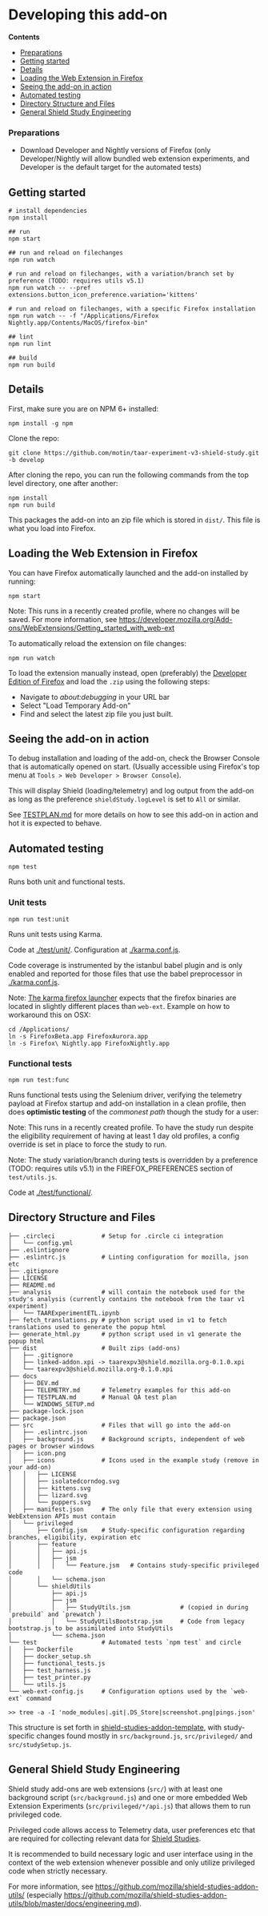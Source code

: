 # Developing this add-on

<!-- START doctoc generated TOC please keep comment here to allow auto update -->

<!-- DON'T EDIT THIS SECTION, INSTEAD RE-RUN doctoc TO UPDATE -->

**Contents**

* [Preparations](#preparations)
* [Getting started](#getting-started)
* [Details](#details)
* [Loading the Web Extension in Firefox](#loading-the-web-extension-in-firefox)
* [Seeing the add-on in action](#seeing-the-add-on-in-action)
* [Automated testing](#automated-testing)
* [Directory Structure and Files](#directory-structure-and-files)
* [General Shield Study Engineering](#general-shield-study-engineering)

<!-- END doctoc generated TOC please keep comment here to allow auto update -->

### Preparations

* Download Developer and Nightly versions of Firefox (only Developer/Nightly will allow bundled web extension experiments, and Developer is the default target for the automated tests)

## Getting started

```shell
# install dependencies
npm install

## run
npm start

## run and reload on filechanges
npm run watch

# run and reload on filechanges, with a variation/branch set by preference (TODO: requires utils v5.1)
npm run watch -- --pref extensions.button_icon_preference.variation='kittens'

# run and reload on filechanges, with a specific Firefox installation
npm run watch -- -f "/Applications/Firefox Nightly.app/Contents/MacOS/firefox-bin"

## lint
npm run lint

## build
npm run build
```

## Details

First, make sure you are on NPM 6+ installed:

```shell
npm install -g npm
```

Clone the repo:

```shell
git clone https://github.com/motin/taar-experiment-v3-shield-study.git -b develop
```

After cloning the repo, you can run the following commands from the top level directory, one after another:

```shell
npm install
npm run build
```

This packages the add-on into an zip file which is stored in `dist/`. This file is what you load into Firefox.

## Loading the Web Extension in Firefox

You can have Firefox automatically launched and the add-on installed by running:

```shell
npm start
```

Note: This runs in a recently created profile, where no changes will be saved. For more information, see <https://developer.mozilla.org/Add-ons/WebExtensions/Getting_started_with_web-ext>

To automatically reload the extension on file changes:

```shell
npm run watch
```

To load the extension manually instead, open (preferably) the [Developer Edition of Firefox](https://www.mozilla.org/firefox/developer/) and load the `.zip` using the following steps:

* Navigate to _about:debugging_ in your URL bar
* Select "Load Temporary Add-on"
* Find and select the latest zip file you just built.

## Seeing the add-on in action

To debug installation and loading of the add-on, check the Browser Console that is automatically opened on start. (Usually accessible using Firefox's top menu at `Tools > Web Developer > Browser Console`).

This will display Shield (loading/telemetry) and log output from the add-on as long as the preference `shieldStudy.logLevel` is set to `All` or similar.

See [TESTPLAN.md](./TESTPLAN.md) for more details on how to see this add-on in action and hot it is expected to behave.

## Automated testing

```shell
npm test
```

Runs both unit and functional tests.

### Unit tests

```shell
npm run test:unit
```

Runs unit tests using Karma.

Code at [./test/unit/](./test/unit/). Configuration at [./karma.conf.js](./karma.conf.js).

Code coverage is instrumented by the istanbul babel plugin and is only enabled and reported for those files that use the babel preprocessor in [./karma.conf.js](./karma.conf.js).

Note: [The karma firefox launcher](https://github.com/karma-runner/karma-firefox-launcher) expects that the firefox binaries are located in slightly different places than `web-ext`. Example on how to workaround this on OSX:

```shell
cd /Applications/
ln -s FirefoxBeta.app FirefoxAurora.app
ln -s Firefox\ Nightly.app FirefoxNightly.app
```

### Functional tests

```shell
npm run test:func
```

Runs functional tests using the Selenium driver, verifying the telemetry payload at Firefox startup and add-on installation in a clean profile, then does **optimistic testing** of the _commonest path_ though the study for a user:

Note: This runs in a recently created profile. To have the study run despite the eligibility requirement of having at least 1 day old profiles, a config override is set in place to force the study to run.

Note: The study variation/branch during tests is overridden by a preference (TODO: requires utils v5.1) in the FIREFOX_PREFERENCES section of `test/utils.js`.

Code at [./test/functional/](./test/functional/).

## Directory Structure and Files

```
├── .circleci             # Setup for .circle ci integration
│   └── config.yml
├── .eslintignore
├── .eslintrc.js          # Linting configuration for mozilla, json etc
├── .gitignore
├── LICENSE
├── README.md
├── analysis              # will contain the notebook used for the study's analysis (currently contains the notebook from the taar v1 experiment)
│   └── TAARExperimentETL.ipynb
├── fetch_translations.py # python script used in v1 to fetch translations used to generate the popup html
├── generate_html.py      # python script used in v1 generate the popup html
├── dist                  # Built zips (add-ons)
│   ├── .gitignore
│   ├── linked-addon.xpi -> taarexpv3@shield.mozilla.org-0.1.0.xpi
│   └── taarexpv3@shield.mozilla.org-0.1.0.xpi
├── docs
│   ├── DEV.md
│   ├── TELEMETRY.md      # Telemetry examples for this add-on
│   ├── TESTPLAN.md       # Manual QA test plan
│   └── WINDOWS_SETUP.md
├── package-lock.json
├── package.json
├── src                   # Files that will go into the add-on
│   ├── .eslintrc.json
│   ├── background.js     # Background scripts, independent of web pages or browser windows
│   ├── icon.png
│   ├── icons             # Icons used in the example study (remove in your add-on)
│   │   ├── LICENSE
│   │   ├── isolatedcorndog.svg
│   │   ├── kittens.svg
│   │   ├── lizard.svg
│   │   └── puppers.svg
│   ├── manifest.json     # The only file that every extension using WebExtension APIs must contain
│   └── privileged
│       ├── Config.jsm    # Study-specific configuration regarding branches, eligibility, expiration etc
│       ├── feature
│       │   ├── api.js
│       │   ├── jsm
│       │   │   └── Feature.jsm   # Contains study-specific privileged code
│       │   └── schema.json
│       └── shieldUtils
│           ├── api.js
│           ├── jsm
│           │   ├── StudyUtils.jsm              # (copied in during `prebuild` and `prewatch`)
│           │   └── StudyUtilsBootstrap.jsm     # Code from legacy bootstrap.js to be assimilated into StudyUtils
│           └── schema.json
└── test                  # Automated tests `npm test` and circle
│   ├── Dockerfile
│   ├── docker_setup.sh
│   ├── functional_tests.js
│   ├── test_harness.js
│   ├── test_printer.py
│   └── utils.js
└── web-ext-config.js     # Configuration options used by the `web-ext` command

>> tree -a -I 'node_modules|.git|.DS_Store|screenshot.png|pings.json'
```

This structure is set forth in [shield-studies-addon-template](https://github.com/mozilla/shield-studies-addon-template), with study-specific changes found mostly in `src/background.js`, `src/privileged/` and `src/studySetup.js`.

## General Shield Study Engineering

Shield study add-ons are web extensions (`src/`) with at least one background script (`src/background.js`) and one or more embedded Web Extension Experiments (`src/privileged/*/api.js`) that allows them to run privileged code.

Privileged code allows access to Telemetry data, user preferences etc that are required for collecting relevant data for [Shield Studies](https://wiki.mozilla.org/Firefox/Shield/Shield_Studies).

It is recommended to build necessary logic and user interface using in the context of the web extension whenever possible and only utilize privileged code when strictly necessary.

For more information, see <https://github.com/mozilla/shield-studies-addon-utils/> (especially <https://github.com/mozilla/shield-studies-addon-utils/blob/master/docs/engineering.md>).
